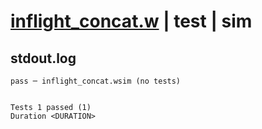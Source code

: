 # [inflight_concat.w](../../../../../examples/tests/valid/inflight_concat.w) | test | sim

## stdout.log
```log
pass ─ inflight_concat.wsim (no tests)
 
 
Tests 1 passed (1)
Duration <DURATION>
```

